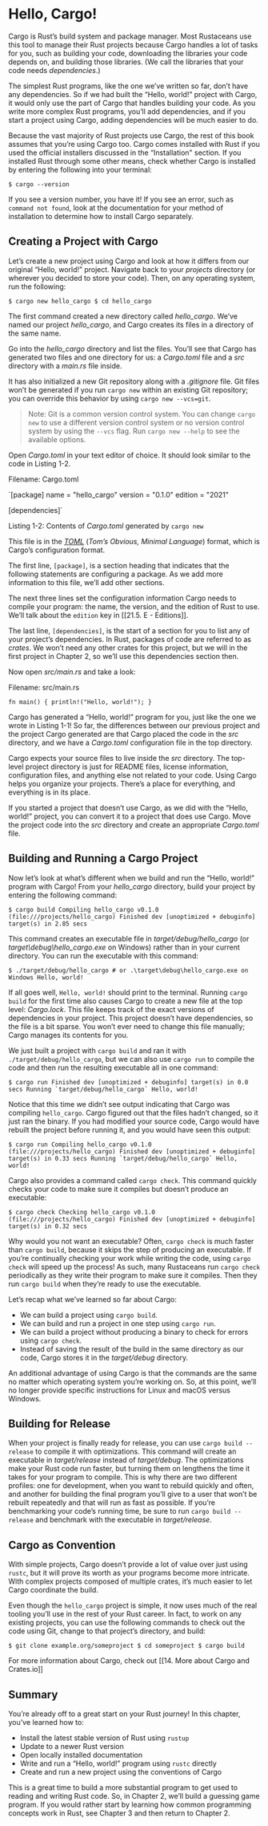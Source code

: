 # Hello, Cargo!

Cargo is Rust’s build system and package manager. Most Rustaceans use this tool to manage their Rust projects because Cargo handles a lot of tasks for you, such as building your code, downloading the libraries your code depends on, and building those libraries. (We call the libraries that your code needs _dependencies_.)

The simplest Rust programs, like the one we’ve written so far, don’t have any dependencies. So if we had built the “Hello, world!” project with Cargo, it would only use the part of Cargo that handles building your code. As you write more complex Rust programs, you’ll add dependencies, and if you start a project using Cargo, adding dependencies will be much easier to do.

Because the vast majority of Rust projects use Cargo, the rest of this book assumes that you’re using Cargo too. Cargo comes installed with Rust if you used the official installers discussed in the “Installation" section. If you installed Rust through some other means, check whether Cargo is installed by entering the following into your terminal:

`$ cargo --version` 

If you see a version number, you have it! If you see an error, such as `command not found`, look at the documentation for your method of installation to determine how to install Cargo separately.

## Creating a Project with Cargo

Let’s create a new project using Cargo and look at how it differs from our original “Hello, world!” project. Navigate back to your _projects_ directory (or wherever you decided to store your code). Then, on any operating system, run the following:

`$ cargo new hello_cargo
$ cd hello_cargo` 

The first command created a new directory called _hello_cargo_. We’ve named our project _hello_cargo_, and Cargo creates its files in a directory of the same name.

Go into the _hello_cargo_ directory and list the files. You’ll see that Cargo has generated two files and one directory for us: a _Cargo.toml_ file and a _src_ directory with a _main.rs_ file inside.

It has also initialized a new Git repository along with a _.gitignore_ file. Git files won’t be generated if you run `cargo new` within an existing Git repository; you can override this behavior by using `cargo new --vcs=git`.

> Note: Git is a common version control system. You can change `cargo new` to use a different version control system or no version control system by using the `--vcs` flag. Run `cargo new --help` to see the available options.

Open _Cargo.toml_ in your text editor of choice. It should look similar to the code in Listing 1-2.

Filename: Cargo.toml

`[package]
name = "hello_cargo"
version = "0.1.0"
edition = "2021"

[dependencies]` 

Listing 1-2: Contents of _Cargo.toml_ generated by `cargo new`

This file is in the [_TOML_](https://toml.io/) (_Tom’s Obvious, Minimal Language_) format, which is Cargo’s configuration format.

The first line, `[package]`, is a section heading that indicates that the following statements are configuring a package. As we add more information to this file, we’ll add other sections.

The next three lines set the configuration information Cargo needs to compile your program: the name, the version, and the edition of Rust to use. We’ll talk about the `edition` key in [[21.5. E - Editions]].

The last line, `[dependencies]`, is the start of a section for you to list any of your project’s dependencies. In Rust, packages of code are referred to as _crates_. We won’t need any other crates for this project, but we will in the first project in Chapter 2, so we’ll use this dependencies section then.

Now open _src/main.rs_ and take a look:

Filename: src/main.rs

`fn main() {
    println!("Hello, world!");
}` 

Cargo has generated a “Hello, world!” program for you, just like the one we wrote in Listing 1-1! So far, the differences between our previous project and the project Cargo generated are that Cargo placed the code in the _src_ directory, and we have a _Cargo.toml_ configuration file in the top directory.

Cargo expects your source files to live inside the _src_ directory. The top-level project directory is just for README files, license information, configuration files, and anything else not related to your code. Using Cargo helps you organize your projects. There’s a place for everything, and everything is in its place.

If you started a project that doesn’t use Cargo, as we did with the “Hello, world!” project, you can convert it to a project that does use Cargo. Move the project code into the _src_ directory and create an appropriate _Cargo.toml_ file.

## Building and Running a Cargo Project

Now let’s look at what’s different when we build and run the “Hello, world!” program with Cargo! From your _hello_cargo_ directory, build your project by entering the following command:

`$ cargo build
   Compiling hello_cargo v0.1.0 (file:///projects/hello_cargo)
    Finished dev [unoptimized + debuginfo] target(s) in 2.85 secs` 

This command creates an executable file in _target/debug/hello_cargo_ (or _target\debug\hello_cargo.exe_ on Windows) rather than in your current directory. You can run the executable with this command:

`$ ./target/debug/hello_cargo # or .\target\debug\hello_cargo.exe on Windows
Hello, world!` 

If all goes well, `Hello, world!` should print to the terminal. Running `cargo build` for the first time also causes Cargo to create a new file at the top level: _Cargo.lock_. This file keeps track of the exact versions of dependencies in your project. This project doesn’t have dependencies, so the file is a bit sparse. You won’t ever need to change this file manually; Cargo manages its contents for you.

We just built a project with `cargo build` and ran it with `./target/debug/hello_cargo`, but we can also use `cargo run` to compile the code and then run the resulting executable all in one command:

``$ cargo run
    Finished dev [unoptimized + debuginfo] target(s) in 0.0 secs
     Running `target/debug/hello_cargo`
Hello, world!`` 

Notice that this time we didn’t see output indicating that Cargo was compiling `hello_cargo`. Cargo figured out that the files hadn’t changed, so it just ran the binary. If you had modified your source code, Cargo would have rebuilt the project before running it, and you would have seen this output:

``$ cargo run
   Compiling hello_cargo v0.1.0 (file:///projects/hello_cargo)
    Finished dev [unoptimized + debuginfo] target(s) in 0.33 secs
     Running `target/debug/hello_cargo`
Hello, world!`` 

Cargo also provides a command called `cargo check`. This command quickly checks your code to make sure it compiles but doesn’t produce an executable:

`$ cargo check
   Checking hello_cargo v0.1.0 (file:///projects/hello_cargo)
    Finished dev [unoptimized + debuginfo] target(s) in 0.32 secs` 

Why would you not want an executable? Often, `cargo check` is much faster than `cargo build`, because it skips the step of producing an executable. If you’re continually checking your work while writing the code, using `cargo check` will speed up the process! As such, many Rustaceans run `cargo check` periodically as they write their program to make sure it compiles. Then they run `cargo build` when they’re ready to use the executable.

Let’s recap what we’ve learned so far about Cargo:

-   We can build a project using `cargo build`.
-   We can build and run a project in one step using `cargo run`.
-   We can build a project without producing a binary to check for errors using `cargo check`.
-   Instead of saving the result of the build in the same directory as our code, Cargo stores it in the _target/debug_ directory.

An additional advantage of using Cargo is that the commands are the same no matter which operating system you’re working on. So, at this point, we’ll no longer provide specific instructions for Linux and macOS versus Windows.

## Building for Release

When your project is finally ready for release, you can use `cargo build --release` to compile it with optimizations. This command will create an executable in _target/release_ instead of _target/debug_. The optimizations make your Rust code run faster, but turning them on lengthens the time it takes for your program to compile. This is why there are two different profiles: one for development, when you want to rebuild quickly and often, and another for building the final program you’ll give to a user that won’t be rebuilt repeatedly and that will run as fast as possible. If you’re benchmarking your code’s running time, be sure to run `cargo build --release` and benchmark with the executable in _target/release_.

## Cargo as Convention

With simple projects, Cargo doesn’t provide a lot of value over just using `rustc`, but it will prove its worth as your programs become more intricate. With complex projects composed of multiple crates, it’s much easier to let Cargo coordinate the build.

Even though the `hello_cargo` project is simple, it now uses much of the real tooling you’ll use in the rest of your Rust career. In fact, to work on any existing projects, you can use the following commands to check out the code using Git, change to that project’s directory, and build:

`$ git clone example.org/someproject
$ cd someproject
$ cargo build` 

For more information about Cargo, check out [[14. More about Cargo and Crates.io]]

## Summary

You’re already off to a great start on your Rust journey! In this chapter, you’ve learned how to:

-   Install the latest stable version of Rust using `rustup`
-   Update to a newer Rust version
-   Open locally installed documentation
-   Write and run a “Hello, world!” program using `rustc` directly
-   Create and run a new project using the conventions of Cargo

This is a great time to build a more substantial program to get used to reading and writing Rust code. So, in Chapter 2, we’ll build a guessing game program. If you would rather start by learning how common programming concepts work in Rust, see Chapter 3 and then return to Chapter 2.